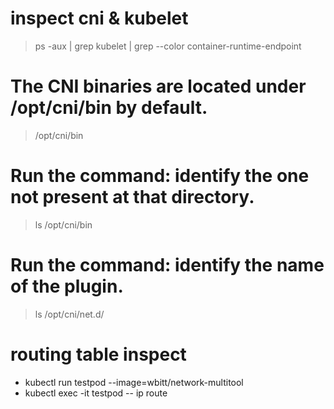 

# inspect cni & kubelet
> ps -aux | grep kubelet | grep --color container-runtime-endpoint


# The CNI binaries are located under /opt/cni/bin by default.

> /opt/cni/bin

# Run the command: identify the one not present at that directory.

> ls /opt/cni/bin

# Run the command: identify the name of the plugin.

> ls /opt/cni/net.d/


# routing table inspect

>
- kubectl run testpod --image=wbitt/network-multitool
- kubectl exec -it testpod -- ip route


